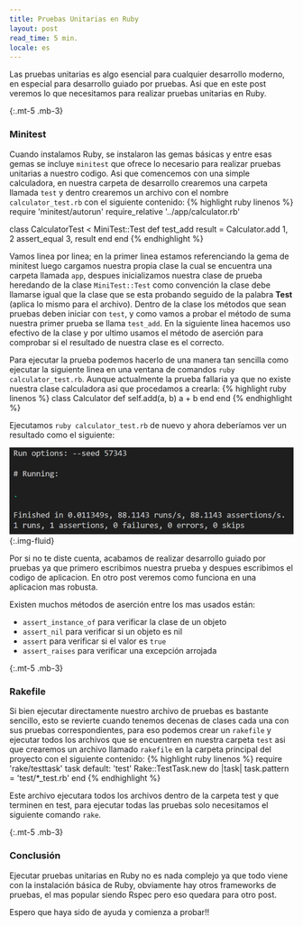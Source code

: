 ```yaml
---
title: Pruebas Unitarias en Ruby
layout: post
read_time: 5 min.
locale: es
---
```

Las pruebas unitarias es algo esencial para cualquier desarrollo moderno, en especial para desarrollo guiado por pruebas. Asi que en este post veremos lo que necesitamos para realizar pruebas unitarias en Ruby.

{:.mt-5 .mb-3}
### Minitest

Cuando instalamos Ruby, se instalaron las gemas básicas y entre esas gemas se incluye `minitest` que ofrece lo necesario para realizar pruebas unitarias a nuestro codigo.
Asi que comencemos con una simple calculadora, en nuestra carpeta de desarrollo crearemos una carpeta llamada `test` y dentro crearemos un archivo con el nombre `calculator_test.rb` con el siguiente contenido:
{% highlight ruby linenos %}
require 'minitest/autorun'
require_relative '../app/calculator.rb'

class CalculatorTest < MiniTest::Test
  def test_add
    result = Calculator.add 1, 2
    assert_equal 3, result
  end
end
{% endhighlight %}

Vamos linea por linea; en la primer linea estamos referenciando la gema de minitest luego cargamos nuestra propia clase la cual se encuentra una carpeta llamada `app`, despues inicializamos nuestra clase de prueba heredando de la clase `MiniTest::Test` como convención la clase debe llamarse igual que la clase que se esta probando seguido de la palabra **Test** (aplica lo mismo para el archivo). Dentro de la clase los métodos que sean pruebas deben iniciar con `test`, y como vamos a probar el método de suma nuestra primer prueba se llama `test_add`. En la siguiente linea hacemos uso efectivo de la clase y por ultimo usamos el método de aserción para comprobar si el resultado de nuestra clase es el correcto.

Para ejecutar la prueba podemos hacerlo de una manera tan sencilla como ejecutar la siguiente linea en una ventana de comandos `ruby calculator_test.rb`. Aunque actualmente la prueba fallaria ya que no existe nuestra clase calculadora asi que procedamos a crearla:
{% highlight ruby linenos %}
class Calculator
  def self.add(a, b)
    a + b
  end
end
{% endhighlight %}

Ejecutamos `ruby calculator_test.rb` de nuevo y ahora deberíamos ver un resultado como el siguiente:

![test result](/assets/images/posts/tests/result.jpg){:.img-fluid}

Por si no te diste cuenta, acabamos de realizar desarrollo guiado por pruebas ya que primero escribimos nuestra prueba y despues escribimos el codigo de aplicacion. En otro post veremos como funciona en una aplicacion mas robusta.

Existen muchos métodos de aserción entre los mas usados están:
- `assert_instance_of` para verificar la clase de un objeto
- `assert_nil` para verificar si un objeto es nil
- `assert` para verificar si el valor es `true`
- `assert_raises` para verificar una excepción arrojada

{:.mt-5 .mb-3}
### Rakefile

Si bien ejecutar directamente nuestro archivo de pruebas es bastante sencillo, esto se revierte cuando tenemos decenas de clases cada una con sus pruebas correspondientes, para eso podemos crear un `rakefile` y ejecutar todos los archivos que se encuentren en nuestra carpeta `test` asi que crearemos un archivo llamado `rakefile` en la carpeta principal del proyecto con el siguiente contenido:
{% highlight ruby linenos %}
require 'rake/testtask'
task default: 'test'
Rake::TestTask.new do |task|
  task.pattern = 'test/*_test.rb'
end
{% endhighlight %}

Este archivo ejecutara todos los archivos dentro de la carpeta test y que terminen en test, para ejecutar todas las pruebas solo necesitamos el siguiente comando `rake`.

{:.mt-5 .mb-3}
### Conclusión

Ejecutar pruebas unitarias en Ruby no es nada complejo ya que todo viene con la instalación básica de Ruby, obviamente hay otros frameworks de pruebas, el mas popular siendo Rspec pero eso quedara para otro post.

Espero que haya sido de ayuda y comienza a probar!!